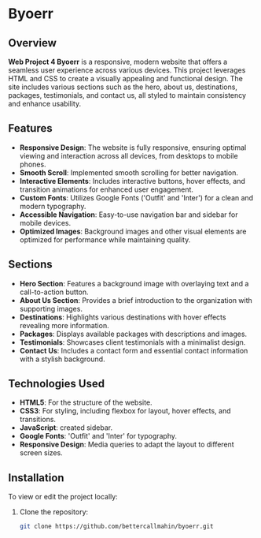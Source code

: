 # Byoerr

## Overview

**Web Project 4 Byoerr** is a responsive, modern website that offers a seamless user experience across various devices. This project leverages HTML and CSS to create a visually appealing and functional design. The site includes various sections such as the hero, about us, destinations, packages, testimonials, and contact us, all styled to maintain consistency and enhance usability.

## Features

- **Responsive Design**: The website is fully responsive, ensuring optimal viewing and interaction across all devices, from desktops to mobile phones.
- **Smooth Scroll**: Implemented smooth scrolling for better navigation.
- **Interactive Elements**: Includes interactive buttons, hover effects, and transition animations for enhanced user engagement.
- **Custom Fonts**: Utilizes Google Fonts ('Outfit' and 'Inter') for a clean and modern typography.
- **Accessible Navigation**: Easy-to-use navigation bar and sidebar for mobile devices.
- **Optimized Images**: Background images and other visual elements are optimized for performance while maintaining quality.

## Sections

- **Hero Section**: Features a background image with overlaying text and a call-to-action button.
- **About Us Section**: Provides a brief introduction to the organization with supporting images.
- **Destinations**: Highlights various destinations with hover effects revealing more information.
- **Packages**: Displays available packages with descriptions and images.
- **Testimonials**: Showcases client testimonials with a minimalist design.
- **Contact Us**: Includes a contact form and essential contact information with a stylish background.

## Technologies Used

- **HTML5**: For the structure of the website.
- **CSS3**: For styling, including flexbox for layout, hover effects, and transitions.
- **JavaScript**: created sidebar.
- **Google Fonts**: 'Outfit' and 'Inter' for typography.
- **Responsive Design**: Media queries to adapt the layout to different screen sizes.

## Installation

To view or edit the project locally:

1. Clone the repository:
   ```bash
   git clone https://github.com/bettercallmahin/byoerr.git
